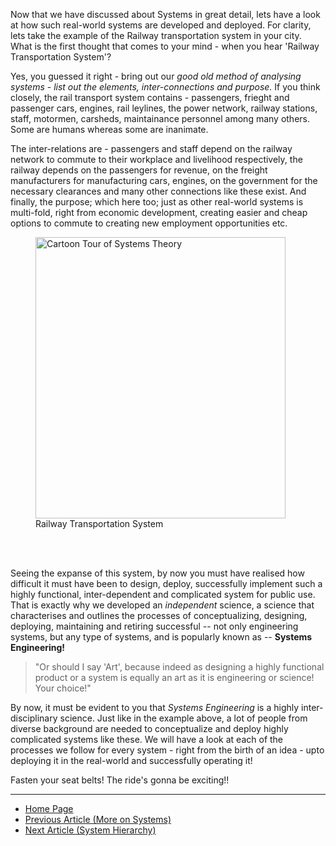 Now that we have discussed about Systems in great detail, lets have a look at how such real-world systems are developed and deployed. For clarity, lets take the example of the Railway transportation system in your city. What is the first thought that comes to your mind - when you hear 'Railway Transportation System'?

Yes, you guessed it right - bring out our *good old method of analysing systems* - *list out the elements, inter-connections and purpose.* If you think closely, the rail transport system contains - passengers, frieght and passenger cars, engines, rail leylines, the power network, railway stations, staff, motormen, carsheds, maintainance personnel among many others. Some are humans whereas some are inanimate. 

The inter-relations are - passengers and staff depend on the railway network to commute to their workplace and livelihood respectively, the railway depends on the passengers for revenue, on the freight manufacturers for manufacturing cars, engines, on the government for the necessary clearances and many other connections like these exist. And finally, the purpose; which here too; just as other real-world systems is multi-fold, right from economic development, creating easier and cheap options to commute to creating new employment opportunities etc.

<figure>
<img src="https://ssl.c.photoshelter.com/img-get2/I00000zISZyy7hvI/fit=1000x750/Ionicus-Joshua-Armitage-Trains-Cartoons-Punch-Magazine-1957-05-15-618.jpg" height=450 width=400
     alt="Cartoon Tour of Systems Theory"
     style="float: center; vertical-align:center; margin-right: 10px;"/>
     <figcaption> Railway Transportation System </figcaption>
     </figure>
<br><br>

Seeing the expanse of this system, by now you must have realised how difficult it must have been to design, deploy, successfully implement such a highly functional, inter-dependent and complicated system for public use. That is exactly why we developed an *independent* science, a science that characterises and outlines the processes of conceptualizing, designing, deploying, maintaining and retiring successful -- not only engineering systems, but any type of systems, and is popularly known as -- **Systems Engineering!** 

> "Or should I say 'Art', because indeed as designing a highly functional product or a system is equally an art as it is engineering or science! Your choice!"

By now, it must be evident to you that *Systems Engineering* is a highly inter-disciplinary science. Just like in the example above, a lot of people from diverse background are needed to conceptualize and deploy highly complicated systems like these. We will have a look at each of the processes we follow for every system - right from the birth of an idea - upto deploying it in the real-world and successfully operating it!

Fasten your seat belts! The ride's gonna be exciting!!

---
- [Home Page](https://sohamphanseiitb.github.io/Think-in-Systems/index.html)
- [Previous Article (More on Systems)](https://sohamphanseiitb.github.io/Think-in-Systems/Systems_Theory/systems_engg/more_on_systems.html)
- [Next Article (System Hierarchy)](https://sohamphanseiitb.github.io/Think-in-Systems/Systems_Theory/systems_engg/hierarchy.html)
